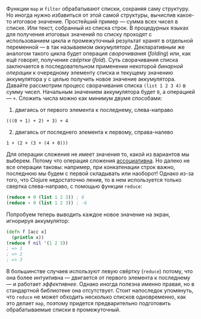 Функции `map` и `filter` обрабатывают списки, сохраняя саму структуру. Но иногда нужно избавиться от этой самой структуры, вычислив какое-то итоговое значение. Простейший пример — сумма всех чисел в списке. Или текст, собранный из списка строк.
В процедурных языках для получения итоговых значений по списку проходят с использованием цикла и промежуточный результат хранят в отдельной переменной — в так называемом *аккумуляторе*.
Декларативным же аналогом такого цикла будет операция *сворачивания* (*folding*) или, как ещё говорят, получение *свёртки* (*fold*). Суть сворачивания списка заключается в последовательном применении некоторой *бинарной операции* к очередному элементу списка и текущему значению аккумулятора у с целью получить новое значение аккумулятора. Давайте рассмотрим процесс сворачивания списка `(list 1 2 3 4)` в сумму чисел. Начальным значением аккумулятора будет `0`, а операцией — `+`. Сложить числа можно как минимум двумя способами:
1. двигаясь от первого элемента к последнему, слева-направо
  ```
  (((0 + 1) + 2) + 3) + 4
  ```
2. двигаясь от последнего элемента к первому, справа-налево
  ```
  1 + (2 + (3 + (4 + 0)))
  ```
Для операции сложения не имеет значения то, какой из вариантов мы выберем. Потому что операция сложения [ассоциативна](https://ru.wikipedia.org/wiki/%D0%90%D1%81%D1%81%D0%BE%D1%86%D0%B8%D0%B0%D1%82%D0%B8%D0%B2%D0%BD%D0%B0%D1%8F_%D0%BE%D0%BF%D0%B5%D1%80%D0%B0%D1%86%D0%B8%D1%8F). Но далеко не все операции таковы: например, при конкатенации строк важно, последнюю мы будем с первой складывать или наоборот!
Однако из-за того, что Clojure недостаточно ленив, то в нем используется только свертка слева-направо, с помощью функции `reduce`:

```clojure
(reduce + 0 (list 1 2 3)) ; 6
(reduce - 0 (list 1 2 3)) ; -6
```

Попробуем теперь выводить каждое новое значение на экран, игнорируя аккумулятор:

```clojure
(defn f [acc x]
  (println x))
(reduce f nil '(1 2 3))
; => 1
; => 2
; => 3
```

В большинстве случаев используют левую свёртку (`reduce`) потому, что она более интуитивна — двигается от первого элемента к последнему — и работает *эффективнее*. Однако иногда полезна именно правая, но в стандартной библиотеке она отсутствует.
Стоит напоследок упомянуть, что `reduce` не может обходить несколько списков одновременно, как это делает `map`, поэтому придется предварительно подготовить обрабатываемые списки в промежуточный.
